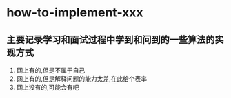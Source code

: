 # how-to-implement-xxx

## 主要记录学习和面试过程中学到和问到的一些算法的实现方式
1. 网上有的,但是不属于自己
2. 网上有的,但是解释问题的能力太差,在此给个表率
3. 网上没有的,可能会有吧

